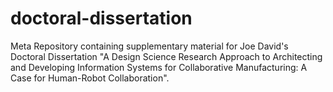 # doctoral-dissertation
Meta Repository containing supplementary material for Joe David's Doctoral Dissertation "A Design Science Research Approach to Architecting and Developing Information Systems for Collaborative Manufacturing: A Case for Human-Robot Collaboration".
